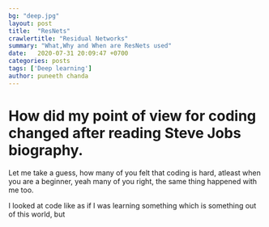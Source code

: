 ```yaml
---
bg: "deep.jpg"
layout: post
title:  "ResNets"
crawlertitle: "Residual Networks"
summary: "What,Why and When are ResNets used"
date:   2020-07-31 20:09:47 +0700
categories: posts
tags: ['Deep learning']
author: puneeth chanda
---
```


# How did my point of view for coding changed after reading Steve Jobs biography.

Let me take a guess, how many of you felt that coding is hard, atleast when you are a beginner, yeah many of you right, the same thing happened with me too.

I looked at code like as if I was learning something which is something out of this world, but 